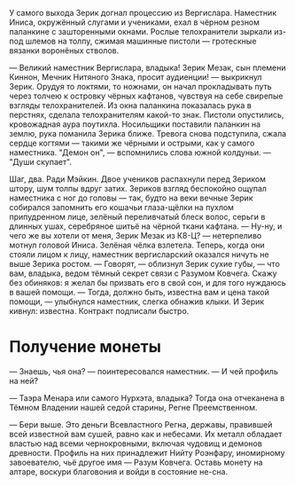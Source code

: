 У самого выхода Зерик догнал процессию из Вергислара. Наместник Иниса, окружённый слугами и учениками, ехал в чёрном резном паланкине с зашторенными окнами. Рослые телохранители зыркали из-под шлемов на толпу, сжимая машинные пистоли — гротескные вязанки воронёных стволов.

— Великий наместник Вергислара, владыка! Зерик Мезак, сын племени Киннон, Мечник Нитяного Знака, просит аудиенции! — выкрикнул Зерик. Орудуя то локтями, то ножнами, он начал прокладывать путь через толчею к островку чёрных кафтанов, чувствуя на себе свирепые взгляды телохранителей. Из окна паланкина показалась рука в перстнях, сделала телохранителям какой-то знак. Пистоли опустились, кровожадная аура поутихла. Носильщики поставили паланкин на землю, рука поманила Зерика ближе. Тревога снова подступила, сжала сердце когтями — такими же чёрными и острыми, как у самого наместника. "Демон он", — вспомнились слова южной колдуньи. — "Души скупает".

Шаг, два. Ради Мэйкин. Двое учеников распахнули перед Зериком штору, шум толпы вдруг затих. Зериков взгляд беспокойно ощупал наместника с ног до головы — так, будто на веки вечные Зерик собирался запомнить его кошачьи глаза-щёлки на пухлом припудренном лице, зелёный переливчатый блеск волос, серьги в длинных ушах, серебряное шитьё на чёрной ткани кафтана.
— Ну-ну, и чего же вы хотели от меня, Зерик Мезак из К8-Ц? — нетерпеливо мотнул головой Иниса. Зелёная чёлка взлетела. Теперь, когда они стояли лицом к лицу, наместник вергисларский оказался ничуть не выше Зерика ростом.
— Говорят, — облизнул Зерик сухие губы, — что вам, владыка, ведом тёмный секрет связи с Разумом Ковчега. Скажу без обиняков: я желал бы призвать его в свой сон, и для того нуждаюсь в вашей помощи.
— Тогда, должно быть, известна вам и цена такой помощи, — улыбнулся наместник, слегка обнажив клыки. И Зерик кивнул: известна.
Контракт подписали быстро. 

# Получение монеты
— Знаешь, чья она? — поинтересовался наместник. — И чей профиль на ней?

— Таэра Менара или самого Нурхэта, владыка? Тогда она отчеканена в Тёмном Владении нашей седой старины, Регне Преемственном.

— Бери выше. Это деньги Всевластного Регна, державы, правившей всей известной вам сушей, равно как и небесами. Их металл обладает властью над всеми чернокровными, включая чудовищ и демонов древности. Профиль на них принадлежит Нийту Роэнфару, иномирному завоевателю, чьё другое имя — Разум Ковчега. Оставь монету на алтаре, воскури благовония и войди в состояние не-сна.
